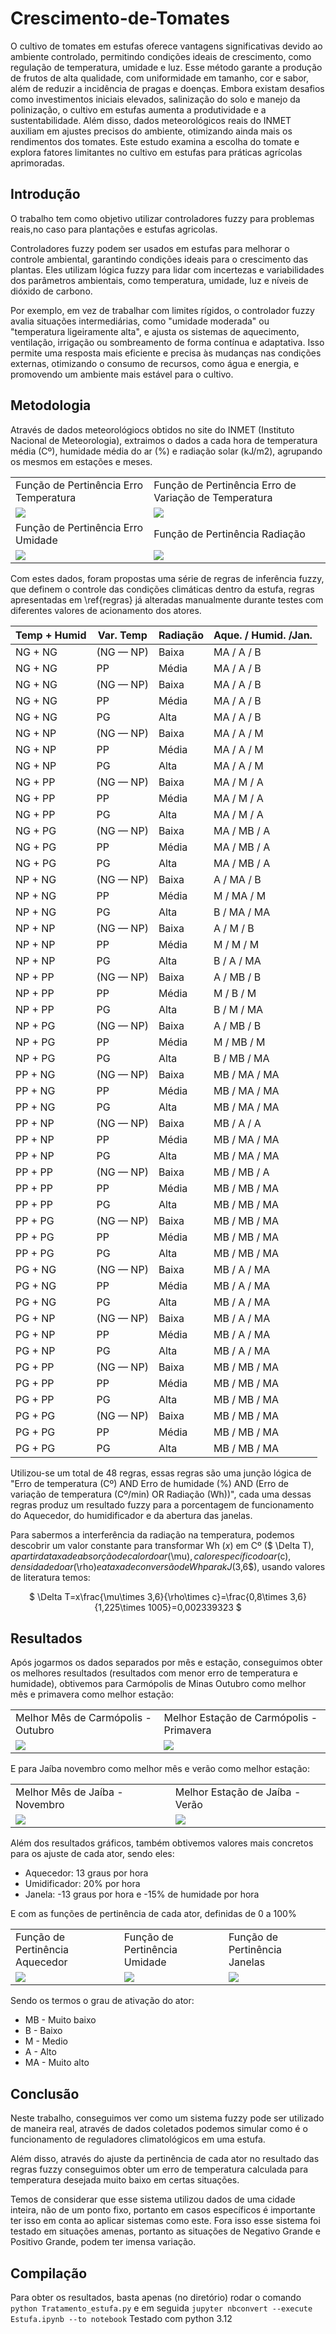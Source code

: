 # Crescimento-de-Tomates
O cultivo de tomates em estufas oferece vantagens significativas devido ao ambiente controlado, permitindo condições ideais de crescimento, como regulação de temperatura, umidade e luz. Esse método garante a produção de frutos de alta qualidade, com uniformidade em tamanho, cor e sabor, além de reduzir a incidência de pragas e doenças. Embora existam desafios como investimentos iniciais elevados, salinização do solo e manejo da polinização, o cultivo em estufas aumenta a produtividade e a sustentabilidade. Além disso, dados meteorológicos reais do INMET auxiliam em ajustes precisos do ambiente, otimizando ainda mais os rendimentos dos tomates. Este estudo examina a escolha do tomate e explora fatores limitantes no cultivo em estufas para práticas agrícolas aprimoradas.
## Introdução
O trabalho tem como objetivo utilizar controladores fuzzy para problemas reais,no caso para plantações e estufas agricolas.

Controladores fuzzy podem ser usados em estufas para melhorar o controle ambiental, garantindo condições ideais para o crescimento das plantas. Eles utilizam lógica fuzzy para lidar com incertezas e variabilidades dos parâmetros ambientais, como temperatura, umidade, luz e níveis de dióxido de carbono.

Por exemplo, em vez de trabalhar com limites rígidos, o controlador fuzzy avalia situações intermediárias, como "umidade moderada" ou "temperatura ligeiramente alta", e ajusta os sistemas de aquecimento, ventilação, irrigação ou sombreamento de forma contínua e adaptativa. Isso permite uma resposta mais eficiente e precisa às mudanças nas condições externas, otimizando o consumo de recursos, como água e energia, e promovendo um ambiente mais estável para o cultivo.
## Metodologia
Através de dados meteorológiocs obtidos no site do INMET (Instituto Nacional de Meteorologia), extraimos o dados a cada hora de temperatura média (Cº), humidade média do ar (\%) e radiação solar (kJ/m2), agrupando os mesmos em estações e meses.

<table>
    <tr>
        <td>Função de Pertinência Erro Temperatura</td>
        <td>Função de Pertinência Erro de Variação de Temperatura</td>
    </tr>
    <tr>
        <td><img src="imgs/errotemp.png"/></td>
        <td><img src="imgs/errovariaca.png"/></td>
    </tr>
    <tr>
        <td>Função de Pertinência Erro Umidade</td>
        <td>Função de Pertinência Radiação</td>
    </tr>
    <tr>
        <td><img src="imgs/errohumid.png"/></td>
        <td><img src="imgs/rad.png"/></td>
    </tr>
</table>

Com estes dados, foram propostas uma série de regras de inferência fuzzy, que definem o controle das condições climáticas dentro da estufa, regras apresentadas em \ref{regras} já alteradas manualmente durante testes com diferentes valores de acionamento dos atores.

<center>

| Temp + Humid |  Var. Temp |  Radiação |  Aque. / Humid. /Jan. |
|--------------|------------|-----------|-----------------------|
| NG + NG      |  (NG — NP) |  Baixa    |  MA / A / B           |
| NG + NG      |  PP        |  Média    |  MA / A / B           |
| NG + NG      |  (NG — NP) |  Baixa    |  MA / A / B           |
| NG + NG      |  PP        |  Média    |  MA / A / B           |
| NG + NG      |  PG        |  Alta     |  MA / A / B           |
| NG + NP      |  (NG — NP) |  Baixa    |  MA / A / M           |
| NG + NP      |  PP        |  Média    |  MA / A / M           |
| NG + NP      |  PG        |  Alta     |  MA / A / M           |
| NG + PP      |  (NG — NP) |  Baixa    |  MA / M / A           |
| NG + PP      |  PP        |  Média    |  MA / M / A           |
| NG + PP      |  PG        |  Alta     |  MA / M / A           |
| NG + PG      |  (NG — NP) |  Baixa    |  MA / MB / A          |
| NG + PG      |  PP        |  Média    |  MA / MB / A          |
| NG + PG      |  PG        |  Alta     |  MA / MB / A          |
| NP + NG      |  (NG — NP) |  Baixa    |  A / MA / B           |
| NP + NG      |  PP        |  Média    |  M / MA / M           |
| NP + NG      |  PG        |  Alta     |  B / MA / MA          |
| NP + NP      |  (NG — NP) |  Baixa    |  A / M / B            |
| NP + NP      |  PP        |  Média    |  M / M / M            |
| NP + NP      |  PG        |  Alta     |  B / A / MA           |
| NP + PP      |  (NG — NP) |  Baixa    |  A / MB / B           |
| NP + PP      |  PP        |  Média    |  M / B / M            |
| NP + PP      |  PG        |  Alta     |  B / M / MA           |
| NP + PG      |  (NG — NP) |  Baixa    |  A / MB / B           |
| NP + PG      |  PP        |  Média    |  M / MB / M           |
| NP + PG      |  PG        |  Alta     |  B / MB / MA          |
| PP + NG      |  (NG — NP) |  Baixa    |  MB / MA / MA         |
| PP + NG      |  PP        |  Média    |  MB / MA / MA         |
| PP + NG      |  PG        |  Alta     |  MB / MA / MA         |
| PP + NP      |  (NG — NP) |  Baixa    |  MB / A / A           |
| PP + NP      |  PP        |  Média    |  MB / MA / MA         |
| PP + NP      |  PG        |  Alta     |  MB / MA / MA         |
| PP + PP      |  (NG — NP) |  Baixa    |  MB / MB / A          |
| PP + PP      |  PP        |  Média    |  MB / MB / MA         |
| PP + PP      |  PG        |  Alta     |  MB / MB / MA         |
| PP + PG      |  (NG — NP) |  Baixa    |  MB / MB / MA         |
| PP + PG      |  PP        |  Média    |  MB / MB / MA         |
| PP + PG      |  PG        |  Alta     |  MB / MB / MA         |
| PG + NG      |  (NG — NP) |  Baixa    |  MB / A / MA          |
| PG + NG      |  PP        |  Média    |  MB / A / MA          |
| PG + NG      |  PG        |  Alta     |  MB / A / MA          |
| PG + NP      |  (NG — NP) |  Baixa    |  MB / A / MA          |
| PG + NP      |  PP        |  Média    |  MB / A / MA          |
| PG + NP      |  PG        |  Alta     |  MB / A / MA          |
| PG + PP      |  (NG — NP) |  Baixa    |  MB / MB / MA         |
| PG + PP      |  PP        |  Média    |  MB / MB / MA         |
| PG + PP      |  PG        |  Alta     |  MB / MB / MA         |
| PG + PG      |  (NG — NP) |  Baixa    |  MB / MB / MA         |
| PG + PG      |  PP        |  Média    |  MB / MB / MA         |
| PG + PG      |  PG        |  Alta     |  MB / MB / MA         |

</center>

Utilizou-se um total de 48 regras, essas regras são uma junção lógica de "Erro de temperatura (Cº) AND Erro de humidade (\%) AND (Erro de variação de temperatura (Cº/min) OR Radiação (Wh))", cada uma dessas regras produz um resultado fuzzy para a porcentagem de funcionamento do Aquecedor, do humidificador e da abertura das janelas.

Para sabermos a interferência da radiação na temperatura, podemos descobrir um valor constante para transformar Wh ($x$) em Cº ($ \Delta  T$), a partir da taxa de absorção de calor do ar ($\mu$), calor específico do ar ($c$), densidade do ar ($\rho$) e a taxa de conversão de Wh para kJ ($3,6$), usando valores de literatura temos:

<center>

$
    \Delta  T=x\frac{\mu\times 3,6}{\rho\times c}=\frac{0,8\times 3,6}{1,225\times 1005}=0,002339323
$

</center>

## Resultados
Após jogarmos os dados separados por mês e estação, conseguimos obter os melhores resultados (resultados com menor erro de temperatura e humidade), obtivemos para Carmópolis de Minas Outubro como melhor mês e primavera como melhor estação:

<center>
<table>
    <tr>
        <td>Melhor Mês de Carmópolis - Outubro</td>
        <td>Melhor Estação de Carmópolis - Primavera</td>
    </tr>
    <tr>
        <td><img src="imgs/OutubroJaiba.png" /></td>
        <td><img src="imgs/PrimaveraJaiba.png" /></td>    
    </tr>
</table>
</center>

E para Jaíba novembro como melhor mês e verão como melhor estação:

<center>
<table>
    <tr>
        <td>Melhor Mês de Jaíba - Novembro</td>
        <td>Melhor Estação de Jaíba - Verão</td>
    </tr>
    <tr>
        <td><img src="imgs/NovembroCarmopolis.png" /></td>
        <td><img src="imgs/VeraoCarmo.png" /></td>    
    </tr>
</table>
</center>

Além dos resultados gráficos, também obtivemos valores mais concretos para os ajuste de cada ator, sendo eles:

- Aquecedor: 13 graus por hora
- Umidificador: 20\% por hora
- Janela: -13 graus por hora e -15\% de humidade por hora

E com as funções de pertinência de cada ator, definidas de 0 a 100\%

<center>
<table>
    <tr>
        <td>Função de Pertinência Aquecedor</td>
        <td>Função de Pertinência Umidade</td>
        <td>Função de Pertinência Janelas</td>
    </tr>
    <tr>
        <td><img src="imgs/aquecedor.png" /></td>
        <td><img src="imgs/humidi.png" /></td>
        <td><img src="imgs/janelas.png" /></td>
    </tr>
</table>
</center>

Sendo os termos o grau de ativação do ator:
- MB - Muito baixo
- B - Baixo
- M - Medio
- A - Alto
- MA - Muito alto

## Conclusão

Neste trabalho, conseguimos ver como um sistema fuzzy pode ser utilizado de maneira real, através de dados coletados podemos simular como é o funcionamento de reguladores climatológicos em uma estufa.

Além disso, através do ajuste da pertinência de cada ator no resultado das regras fuzzy conseguimos obter um erro de temperatura calculada para temperatura desejada muito baixo em certas situações.

Temos de considerar que esse sistema utilizou dados de uma cidade inteira, não de um ponto fixo, portanto em casos específicos é importante ter isso em conta ao aplicar sistemas como este. Fora isso esse sistema foi testado em situações amenas, portanto as situações de Negativo Grande e Positivo Grande, podem ter imensa variação.

## Compilação
Para obter os resultados, basta apenas (no diretório) rodar o comando `python Tratamento_estufa.py` e em seguida `jupyter nbconvert --execute Estufa.ipynb --to notebook`
Testado com python 3.12